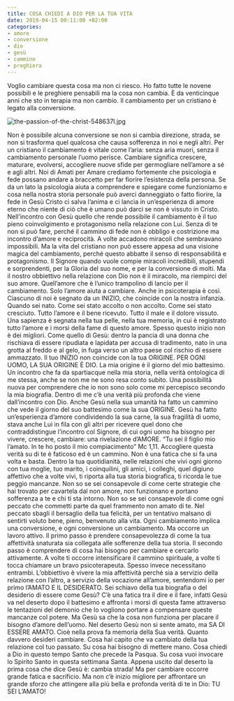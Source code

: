 ```yaml
---
title: COSA CHIEDI A DIO PER LA TUA VITA
date: 2019-04-15 00:11:00 +02:00
categories:
- amore
- conversione
- dio
- gesù
- cammino
- preghiera
---
```


Voglio cambiare questa cosa ma non ci riesco. Ho fatto tutte le novene possibili e le preghiere pensabili ma la cosa non cambia. È da venticinque anni che sto in terapia ma non cambio. Il cambiamento per un cristiano è legato alla conversione.

![the-passion-of-the-christ-548637l.jpg](/uploads/the-passion-of-the-christ-548637l.jpg)

 Non è possibile alcuna conversione se non si cambia direzione, strada, se non si trasforma quel qualcosa che causa sofferenza in noi e negli altri. Per un cristiano il cambiamento è vitale come l’aria: senza aria muori, senza il cambiamento personale l’uomo perisce. Cambiare significa crescere, maturare, evolversi, accogliere nuove sfide per germogliare nell’amore a sé e agli altri. Noi di Amati per Amare crediamo fortemente che psicologia e fede possano andare a braccetto per far fiorire l’esistenza della persona. Se da un lato la psicologia aiuta a comprendere e spiegare come funzioniamo e cosa nella nostra storia personale può averci danneggiato o fatto fiorire, la fede in Gesù Cristo ci salva l’anima e ci lancia in un’esperienza di amore eterno che niente di ciò che è umano può darci se non è vissuto in Cristo.
Nell’incontro con Gesù quello che rende possibile il cambiamento è il tuo pieno coinvolgimento e protagonismo nella relazione con Lui. Senza di te non si può fare, perché il cammino di fede non è obbligo e costrizione ma incontro d’amore e reciprocità. A volte accadono miracoli che sembravano impossibili. Ma la vita del cristiano non può essere appesa ad una visione magica del cambiamento, perché questo abbatte il senso di responsabilità e protagonismo. Il Signore quando vuole compie miracoli incredibili, stupendi e sorprendenti, per la Gloria del suo nome, e per la conversione di molti. Ma il nostro obbiettivo nella relazione con Dio non è il miracolo, ma riempirci del suo amore. Quell’amore che è l’unico trampolino di lancio per il cambiamento. Solo l’amore aiuta a cambiare. Anche in psicoterapia è così.
Ciascuno di noi è segnato da un INIZIO, che coincide con la nostra infanzia. Quando sei nato. Come sei stato accolto o non accolto. Come sei stato cresciuto. Tutto l’amore e il bene ricevuto. Tutto il male e il dolore vissuto. Una sapienza è segnata nella tua pelle, nella tua memoria, in cui è registrato tutto l’amore e i morsi della fame di questo amore. Spesso questo inizio non è dei migliori. Come quello di Gesù: dentro la pancia di una donna che rischiava di essere ripudiata e lapidata per accusa di tradimento, nato in una grotta al freddo e al gelo, in fuga verso un altro paese col rischio di essere ammazzato. Il tuo INIZIO non coincide con la tua ORIGINE.
PER OGNI UOMO, LA SUA ORIGINE È DIO. La mia origine è il giorno del mio battesimo. Un incontro che fa da spartiacque nella mia storia, nella verità ontologica di me stessa, anche se non me ne sono resa conto subito. Una possibilità nuova per comprendere che io non sono solo come mi percepisco secondo la mia biografia. Dentro di me c’è una verità più profonda che viene dall’incontro con Dio. Anche Gesù nella sua umanità ha fatto un cammino che vede il giorno del suo battesimo come la sua ORIGINE.
Gesù ha fatto un’esperienza d’amore condividendo la sua carne, la sua fragilità di uomo, stava anche Lui in fila con gli altri per ricevere quel dono che contraddistingue l’incontro col Signore, di cui ogni uomo ha bisogno per vivere, crescere, cambiare: una rivelazione d’AMORE.
“Tu sei il figlio mio l’amato. In te ho posto il mio compiacimento” Mc 1,11.
Accogliere questa verità su di te è faticoso ed è un cammino.  Non è una fatica che si fa una volta e basta. Dentro la tua quotidianità, nelle relazioni che vivi ogni giorno con tua moglie, tuo marito, i coinquilini, gli amici, i colleghi, quel digiuno affettivo che a volte vivi, ti riporta alla tua storia biografica, ti ricorda le tue peggio mancanze. Non so se sei consapevole di come certe strategie che hai trovato per cavartela dal non amore, non funzionano e portano sofferenza a te e chi ti sta intorno. Non so se sei consapevole di come ogni peccato che commetti parte da quel frammento non amato di te. Nel peccato sbagli il bersaglio della tua felicità, per un tentativo malsano di sentirti voluto bene, pieno, benvenuto alla vita.
Ogni cambiamento implica una conversione, e ogni conversione un cambiamento. Ma occorre un lavoro attivo. Il primo passo è prendere consapevolezza di come la tua affettività snaturata sia collegata alle sofferenze della tua storia. Il secondo passo è comprendere di cosa hai bisogno per cambiare e cercarlo attivamente. A volte ti occorre intensificare il cammino spirituale, a volte ti tocca chiamare un bravo psicoterapeuta. Spesso invece necessitano entrambi. L’obbiettivo è vivere la mia affettività perché sia a servizio della relazione con l’altro, a servizio della vocazione all’amore, sentendomi io per primo l’AMATO E IL DESIDERATO. Sei schiavo della tua biografia o del desiderio di essere come Gesù? C’è una fatica tra il dire e il fare, infatti Gesù va nel deserto dopo il battesimo e affronta i morsi di questa fame attraverso le tentazioni del demonio che lo vogliono portare a compensare queste mancanze col potere. Ma Gesù sa che la cosa non funziona per placare il bisogno d’amore dell’uomo. Nel deserto Gesù non si sente amato, ma SA DI ESSERE AMATO. Cioè nella prova fa memoria della Sua verità.
Quanto davvero desideri cambiare. Cosa hai capito che va cambiato della tua relazione col tuo passato. Su cosa hai bisogno di mettere mano. Cosa chiedi a Dio in questo tempo Santo che precede la Pasqua. Su cosa vuoi invocare lo Spirito Santo in questa settimana Santa.  Appena uscito dal deserto la prima cosa che dice Gesù è: cambia strada! Ma per cambiare occorre grande fatica e sacrificio. Ma non c’è inizio migliore per affrontare un grande sforzo che attingere alla più bella e profonda verità di te in Dio: TU SEI L’AMATO!